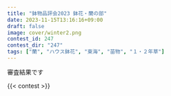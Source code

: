 ```yaml
---
title: "鉢物品評会2023 鉢花・蘭の部"
date: 2023-11-15T13:16:16+09:00
draft: false
image: cover/winter2.png
contest_id: 247
contest_dir: "247"
tags: ["蘭", "ハウス鉢花", "東海", "苗物", "１・２年草"]
---
```

審査結果です

{{< contest >}}
